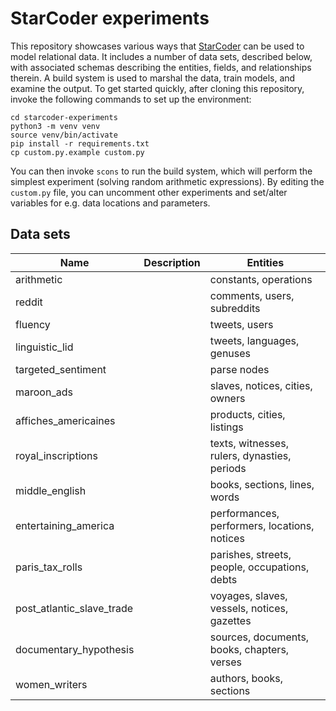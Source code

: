 # StarCoder experiments

This repository showcases various ways that [StarCoder](https://github.com/TomLippincott/starcoder) can be used to model relational data.  It includes a number of data sets, described below, with associated schemas describing the entities, fields, and relationships therein.  A build system is used to marshal the data, train models, and examine the output.  To get started quickly, after cloning this repository, invoke the following commands to set up the environment:

```
cd starcoder-experiments
python3 -m venv venv
source venv/bin/activate
pip install -r requirements.txt
cp custom.py.example custom.py
```

You can then invoke `scons` to run the build system, which will perform the simplest experiment (solving random arithmetic expressions).  By editing the `custom.py` file, you can uncomment other experiments and set/alter variables for e.g. data locations and parameters.

## Data sets

| Name                         | Description | Entities                                      |
| ---                          | ---         | ---                                           |
| arithmetic                   |             | constants, operations                         |
| reddit                       |             | comments, users, subreddits                   |
| fluency                      |             | tweets, users                                 |
| linguistic\_lid              |             | tweets, languages, genuses                    |
| targeted\_sentiment          |             | parse nodes                                   |
| maroon\_ads                  |             | slaves, notices, cities, owners               |
| affiches\_americaines        |             | products, cities, listings                    |
| royal\_inscriptions          |             | texts, witnesses, rulers, dynasties, periods  |
| middle\_english              |             | books, sections, lines, words                 |
| entertaining\_america        |             | performances, performers, locations, notices  |
| paris\_tax\_rolls            |             | parishes, streets, people, occupations, debts |
| post\_atlantic\_slave\_trade |             | voyages, slaves, vessels, notices, gazettes   |
| documentary\_hypothesis      |             | sources, documents, books, chapters, verses   |
| women\_writers               |             | authors, books, sections                      |

